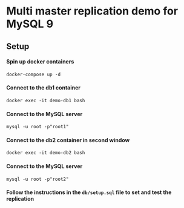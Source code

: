 # Multi master replication demo for MySQL 9
## Setup
#### Spin up docker containers
`docker-compose up -d`
#### Connect to the db1 container
`docker exec -it demo-db1 bash`
#### Connect to the MySQL server
`mysql -u root -p"root1"`
#### Connect to the db2 container in second window
`docker exec -it demo-db2 bash`
#### Connect to the MySQL server
`mysql -u root -p"root2"`
#### Follow the instructions in the `db/setup.sql` file to set and test the replication
